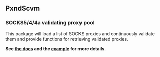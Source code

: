 ## PxndScvm  
### SOCKS5/4/4a validating proxy pool
  
This package will load a list of SOCKS proxies and continuously validate them and provide functions for retrieving validated proxies.


**See [the docs](https://godoc.org/git.tcp.direct/kayos/pxndscvm) and the [example](example/main.go) for more details.**